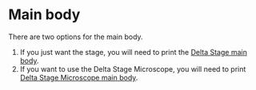 # Main body

[Delta Stage main body]: ./delta_stage_both.md "{cat:3DPrinted}"
[Delta Stage Microscope main body]: ./delta_stage_microscope_both.md "{cat: 3DPrinted}"

There are two options for the main body.

1. If you just want the stage, you will need to print the [Delta Stage main body].
2. If you want to use the Delta Stage Microscope, you will need to print [Delta Stage Microscope main body].